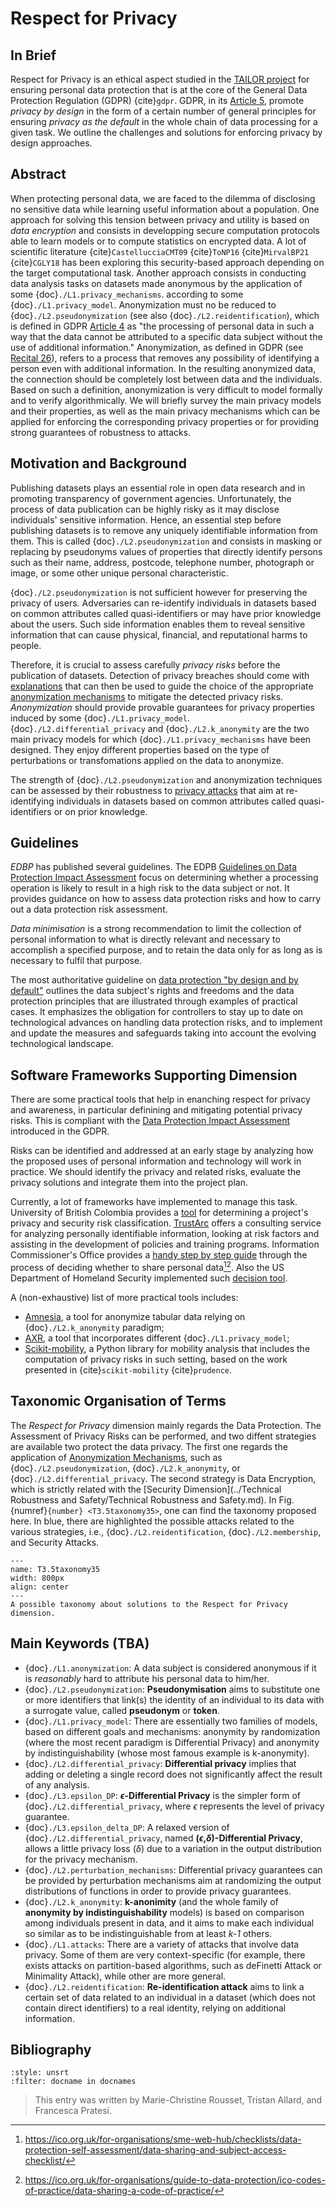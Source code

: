 # Respect for Privacy

## In Brief

Respect for Privacy is an ethical aspect studied in the <a href="https://tailor-network.eu/" target=_blank>TAILOR project</a> for ensuring personal data protection that is at the core of the General
Data Protection Regulation (GDPR) {cite}`gdpr`. GDPR, in its <a href="https://gdpr-info.eu/art-5-gdpr/" target=_blank>Article 5</a>, promote *privacy by design* in the form of a certain number of general principles for ensuring *privacy as the default* in the whole chain of data processing for a given task. We outline the challenges and solutions for enforcing privacy by design approaches.

## Abstract 

When protecting personal data, we are faced to the dilemma of disclosing no sensitive data while learning useful information about a population.
One approach for solving this tension between privacy and utility is based on *data encryption* and consists in developping secure computation protocols able to learn models or to compute statistics on encrypted data. A lot of scientific literature {cite}`CastellucciaCMT09` {cite}`ToNP16` {cite}`MirvalBP21` {cite}`CGLY18` has been exploring this security-based approach depending on the target computational task.
Another approach consists in conducting data analysis tasks on datasets made anonymous by the application of some {doc}`./L1.privacy_mechanisms`.
according to some {doc}`./L1.privacy_model`. Anonymization must no be reduced to {doc}`./L2.pseudonymization` (see also {doc}`./L2.reidentification`), which is defined in GDPR <a href="https://gdpr-info.eu/art-4-gdpr/" target=_blank>Article 4</a> as "the processing
of personal data in such a way that the data cannot be attributed to a specific data subject without the use of additional information."
Anonymization, as defined in GDPR (see <a href="https://gdpr-info.eu/recitals/no-26/" target=_blank>Recital 26</a>), refers to a process that removes any possibility of identifying a person even with additional information. In the resulting anonymized data, the connection should be completely lost between data and the individuals. Based on such a definition, anonymization is very difficult to model formally and to verify algorithmically. We will briefly survey the main privacy models and their properties, as well as the main privacy mechanisms which can be applied for enforcing the corresponding privacy properties or for providing strong guarantees of robustness to attacks.

## Motivation and Background

Publishing datasets plays an essential role in open data research and in promoting transparency of government agencies. Unfortunately, the process of data publication can be highly risky as it may disclose individuals' sensitive information. Hence, an essential step before publishing datasets is to remove any uniquely identifiable information from them. This is called {doc}`./L2.pseudonymization` and consists in masking or replacing by pseudonyms values of properties that directly identify persons such as their name, address, postcode, telephone number, photograph or image, or some other unique personal characteristic.

{doc}`./L2.pseudonymization` is not sufficient however for preserving the privacy of users. Adversaries can re-identify individuals in datasets based on common attributes called quasi-identifiers or may have prior knowledge about the users. Such side information enables them to reveal sensitive information that can cause physical, financial, and reputational harms to people.

Therefore, it is crucial to assess carefully *privacy risks* before the publication of datasets. Detection of privacy breaches should come with [explanations](../Transparency/Transparency.md) that can then be used to guide the choice of the appropriate [anonymization mechanisms](./L1.privacy_mechanisms.md) to mitigate the detected privacy risks. *Anonymization* should provide provable guarantees for privacy properties induced by some {doc}`./L1.privacy_model`. {doc}`./L2.differential_privacy` and {doc}`./L2.k_anonymity` are the two main privacy models for which {doc}`./L1.privacy_mechanisms` have been designed. They enjoy different properties based on the type of perturbations or transfomations applied on the data to anonymize.

The strength of {doc}`./L2.pseudonymization` and anonymization techniques can be assessed by their robustness to [privacy attacks](./L1.attacks.md) that aim at re-identifying individuals in datasets based on common attributes called quasi-identifiers or on prior knowledge.

## Guidelines 

*EDBP* has published several guidelines. The EDPB <a href="https://ec.europa.eu/newsroom/article29/items/611236" target=_blank>Guidelines on Data Protection Impact Assessment</a>
focus on determining whether a processing operation is likely to result in a high risk to the data subject or not. It provides guidance on how to assess data protection risks and how to carry out a data protection risk assessment.

*Data minimisation* is a strong recommendation to limit the collection of personal information to what is directly relevant and necessary to accomplish a specified purpose, and to retain the data only for as long as is necessary to fulfil that purpose.

The most authoritative guideline on <a href="https://edpb.europa.eu/our-work-tools/our-documents/guidelines/guidelines-42019-article-25-data-protection-design-and" target=_blank>data protection "by design and by default"</a> outlines the data subject's rights and freedoms and the data protection principles that are illustrated through examples of practical cases. It emphasizes the obligation for controllers to stay up to date on technological advances on handling data protection risks, and to implement and update the measures and safeguards taking into account the evolving technological landscape.

## Software Frameworks Supporting Dimension

There are some practical tools that help in enanching respect for privacy and awareness, in particular definining and mitigating potential privacy risks.
This is compliant with the <a href="https://gdpr-info.eu/art-35-gdpr/" target=_blank>Data Protection Impact Assessment</a> introduced in the GDPR.

Risks can be identified and addressed at an early stage by analyzing how the proposed uses of personal information and technology will work in practice. We should identify the privacy and related risks, evaluate the privacy solutions and integrate them into the project plan. <!-- missing citation: Information Commissioner’s Office. Conducting privacy impact assessments code
of practice, 2017. https://ico.org.uk/media/for-organisations/documents/1595/pia-code-of-practice.pdf -->

Currently, a lot of frameworks have implemented to manage this task. University of British Colombia provides a <a href="https://privacymatters.ubc.ca/privacy-impact-assessment" target=_blank>tool</a> for determining a project's privacy and security risk classification. <a href="https://trustarc.com/" target=_blank>TrustArc</a> offers a consulting service for analyzing personally identifiable information, looking at risk factors and assisting in the development of policies and training programs. Information Commissioner's Office provides a <a href="https://ico.org.uk/for-organisations/sme-web-hub/checklists/data-protection-self-assessment/" target=_blank>handy step by step guide</a> through the process of deciding whether to share personal data[^ICO1][^ICO2]. Also the US Department of Homeland Security implemented such <a href="https://www.dhs.gov/privacy-impact-assessments" target=_blank>decision tool</a>.

A (non-exhaustive) list of more practical tools includes:
* <a href="https://amnesia.openaire.eu/" target=_blank>Amnesia</a>, a tool for anonymize tabular data relying on {doc}`./L2.k_anonymity` paradigm;
* <a href="https://arx.deidentifier.org/anonymization-tool/" target=_blank>AXR</a>, a tool that incorporates different {doc}`./L1.privacy_model`;
* <a href="https://github.com/scikit-mobility/scikit-mobility" target=_blank>Scikit-mobility</a>, a Python library for mobility analysis that includes the computation of privacy risks in such setting, based on the work presented in {cite}`scikit-mobility` {cite}`prudence`.


[^ICO1]: https://ico.org.uk/for-organisations/sme-web-hub/checklists/data-protection-self-assessment/data-sharing-and-subject-access-checklist/
[^ICO2]: https://ico.org.uk/for-organisations/guide-to-data-protection/ico-codes-of-practice/data-sharing-a-code-of-practice/

## Taxonomic Organisation of Terms

The *Respect for Privacy* dimension mainly regards the Data Protection. The Assessment of Privacy Risks can be performed, and two diffent strategies are available two protect the data privacy. The first one regards the application of [Anonymization Mechanisms](./L1.privacy_mechanisms.md), such as {doc}`./L2.pseudonymization`, {doc}`./L2.k_anonymity`, or {doc}`./L2.differential_privacy`. The second strategy is Data Encryption, which is strictly related with the [Security Dimension](../Technical Robustness and Safety/Technical Robustness and Safety.md).
In Fig. {numref}`{number} <T3.5taxonomy35>`, one can find the taxonomy proposed here. In blue, there are highlighted the possible attacks related to the various strategies, i.e., {doc}`./L2.reidentification`, {doc}`./L2.membership`, and Security Attacks.

```{figure} ./TAILOR_fig_privacy_blue.png
---
name: T3.5taxonomy35
width: 800px
align: center
---
A possible taxonomy about solutions to the Respect for Privacy dimension.
```




## Main Keywords (TBA)

- {doc}`./L1.anonymization`: A data subject is considered anonymous if it is *reasonably* hard to attribute his personal data to him/her.
- {doc}`./L2.pseudonymization`: **Pseudonymisation** aims to substitute one or more identifiers that link(s) the identity of an individual to its data with a surrogate value, called **pseudonym** or **token**.
- {doc}`./L1.privacy_model`: There are essentially two families of models, based on different goals and mechanisms: anonymity by randomization (where the most recent paradigm is Differential Privacy) and anonymity by indistinguishability (whose most famous example is k-anonymity).
- {doc}`./L2.differential_privacy`: **Differential privacy** implies that adding or deleting a single record does not significantly affect the result of any analysis.
- {doc}`./L3.epsilon_DP`: **$\epsilon$-Differential Privacy** is the simpler form of {doc}`./L2.differential_privacy`, where $\epsilon$ represents the level of privacy guarantee.
- {doc}`./L3.epsilon_delta_DP`: A relaxed version of {doc}`./L2.differential_privacy`, named **($\epsilon$,$\delta$)-Differential Privacy**, allows a little privacy loss ($\delta$) due to a variation in the output distribution for the privacy mechanism.
- {doc}`./L2.perturbation_mechanisms`: Differential privacy guarantees can be provided by perturbation mechanisms aim at randomizing the output distributions of functions in order to provide privacy guarantees.
- {doc}`./L2.k_anonymity`: **k-anonimity** (and the whole family of **anonymity by indistinguishability** models) is based on comparison among individuals present in data, and it aims to make each individual so similar as to be indistinguishable from at least *k-1* others.
- {doc}`./L1.attacks`: There are a variety of attacks that involve data privacy. Some of them are very context-specific (for example, there exists attacks on partition-based algorithms, such as deFinetti Attack or Minimality Attack), while other are more general.
- {doc}`./L2.reidentification`: **Re-identification attack** aims to link a certain set of data related to an individual in a dataset (which does not contain direct identifiers) to a real identity, relying on additional information.

## Bibliography

```{bibliography}
:style: unsrt
:filter: docname in docnames
```

> This entry was written by Marie-Christine Rousset, Tristan Allard, and Francesca Pratesi.

